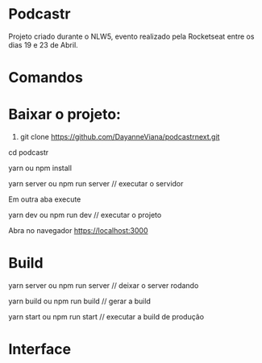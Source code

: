 # Podcastr
Projeto criado durante o NLW5, evento realizado pela Rocketseat entre os dias 19 e 23 de Abril.

# Comandos

# Baixar o projeto:
  1. git clone https://github.com/DayanneViana/podcastrnext.git

  cd podcastr
  
  yarn ou npm install
  
  yarn server ou npm run server // executar o servidor
  
  Em outra aba execute
  
  yarn dev ou npm run dev // executar o projeto
  
  Abra no navegador [https://localhost:3000](https://localhost:3000)

# Build

  yarn server ou npm run server // deixar o server rodando
  
  yarn build ou npm run build // gerar a build
  
  yarn start ou npm run start // executar a build de produção

# Interface

